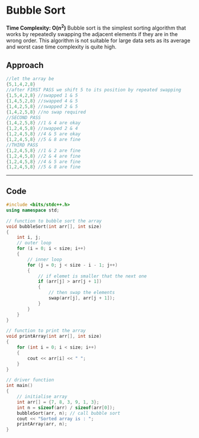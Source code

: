# Bubble Sort
**Time Complexity: O(n<sup>2</sup>)**
Bubble sort is the simplest sorting algorithm that works by repeatedly swapping the adjacent elements if they are in the wrong order. This algorithm is not suitable for large data sets as its average and worst case time complexity is quite high.
## Approach
```cpp
//let the array be
{5,1,4,2,8}
//after FIRST PASS we shift 5 to its position by repeated swapping
{1,5,4,2,8} //swapped 1 & 5
{1,4,5,2,8} //swapped 4 & 5
{1,4,2,5,8} //swapped 2 & 5
{1,4,2,5,8} //no swap required
//SECOND PASS
{1,4,2,5,8} //1 & 4 are okay
{1,2,4,5,8} //swapped 2 & 4
{1,2,4,5,8} //4 & 5 are okay
{1,2,4,5,8} //5 & 8 are fine
//THIRD PASS
{1,2,4,5,8} //1 & 2 are fine
{1,2,4,5,8} //2 & 4 are fine
{1,2,4,5,8} //4 & 5 are fine
{1,2,4,5,8} //5 & 8 are fine
```
---
## Code
```cpp
#include <bits/stdc++.h>
using namespace std;

// function to bubble sort the array
void bubbleSort(int arr[], int size)
{
    int i, j;
    // outer loop
    for (i = 0; i < size; i++)
    {
        // inner loop
        for (j = 0; j < size - i - 1; j++)
        {
            // if elemet is smaller that the next one
            if (arr[j] > arr[j + 1])
            {
                // then swap the elements
                swap(arr[j], arr[j + 1]);
            }
        }
    }
}

// function to print the array
void printArray(int arr[], int size)
{
    for (int i = 0; i < size; i++)
    {
        cout << arr[i] << " ";
    }
}

// driver function
int main()
{
    // initialise array
    int arr[] = {7, 8, 3, 9, 1, 3};
    int n = sizeof(arr) / sizeof(arr[0]);
    bubbleSort(arr, n); // call bubble sort
    cout << "Sorted array is : ";
    printArray(arr, n);
}
```